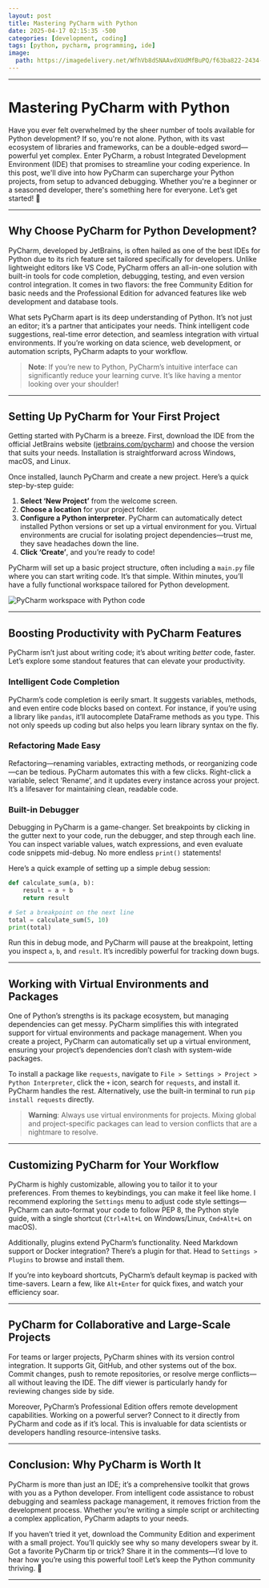 ```yaml
---
layout: post
title: Mastering PyCharm with Python
date: 2025-04-17 02:15:35 -500
categories: [development, coding]
tags: [python, pycharm, programming, ide]
image:
  path: https://imagedelivery.net/WfhVb8dSNAAvdXUdMfBuPQ/f63ba822-2434-4665-22cc-f371ea812c00/public
---
```


---


# Mastering PyCharm with Python

Have you ever felt overwhelmed by the sheer number of tools available for Python development? If so, you're not alone. Python, with its vast ecosystem of libraries and frameworks, can be a double-edged sword—powerful yet complex. Enter PyCharm, a robust Integrated Development Environment (IDE) that promises to streamline your coding experience. In this post, we'll dive into how PyCharm can supercharge your Python projects, from setup to advanced debugging. Whether you're a beginner or a seasoned developer, there's something here for everyone. Let’s get started! 🚀

---

## Why Choose PyCharm for Python Development?

PyCharm, developed by JetBrains, is often hailed as one of the best IDEs for Python due to its rich feature set tailored specifically for developers. Unlike lightweight editors like VS Code, PyCharm offers an all-in-one solution with built-in tools for code completion, debugging, testing, and even version control integration. It comes in two flavors: the free Community Edition for basic needs and the Professional Edition for advanced features like web development and database tools.

What sets PyCharm apart is its deep understanding of Python. It’s not just an editor; it’s a partner that anticipates your needs. Think intelligent code suggestions, real-time error detection, and seamless integration with virtual environments. If you’re working on data science, web development, or automation scripts, PyCharm adapts to your workflow.

> **Note**: If you’re new to Python, PyCharm’s intuitive interface can significantly reduce your learning curve. It’s like having a mentor looking over your shoulder!

---

## Setting Up PyCharm for Your First Project

Getting started with PyCharm is a breeze. First, download the IDE from the official JetBrains website ([jetbrains.com/pycharm](https://www.jetbrains.com/pycharm/)) and choose the version that suits your needs. Installation is straightforward across Windows, macOS, and Linux.

Once installed, launch PyCharm and create a new project. Here’s a quick step-by-step guide:

1. **Select ‘New Project’** from the welcome screen.
2. **Choose a location** for your project folder.
3. **Configure a Python interpreter**. PyCharm can automatically detect installed Python versions or set up a virtual environment for you. Virtual environments are crucial for isolating project dependencies—trust me, they save headaches down the line.
4. **Click ‘Create’**, and you’re ready to code!

PyCharm will set up a basic project structure, often including a `main.py` file where you can start writing code. It’s that simple. Within minutes, you’ll have a fully functional workspace tailored for Python development.

![PyCharm workspace with Python code](https://imagedelivery.net/WfhVb8dSNAAvdXUdMfBuPQ/d3107f7d-9b57-4790-fa89-274d8f59d300/public "Exploring PyCharm's Python Environment")


---

## Boosting Productivity with PyCharm Features

PyCharm isn’t just about writing code; it’s about writing *better* code, faster. Let’s explore some standout features that can elevate your productivity.

### Intelligent Code Completion
PyCharm’s code completion is eerily smart. It suggests variables, methods, and even entire code blocks based on context. For instance, if you’re using a library like `pandas`, it’ll autocomplete DataFrame methods as you type. This not only speeds up coding but also helps you learn library syntax on the fly.

### Refactoring Made Easy
Refactoring—renaming variables, extracting methods, or reorganizing code—can be tedious. PyCharm automates this with a few clicks. Right-click a variable, select ‘Rename’, and it updates every instance across your project. It’s a lifesaver for maintaining clean, readable code.

### Built-in Debugger
Debugging in PyCharm is a game-changer. Set breakpoints by clicking in the gutter next to your code, run the debugger, and step through each line. You can inspect variable values, watch expressions, and even evaluate code snippets mid-debug. No more endless `print()` statements!

Here’s a quick example of setting up a simple debug session:

```python
def calculate_sum(a, b):
    result = a + b
    return result

# Set a breakpoint on the next line
total = calculate_sum(5, 10)
print(total)
```

Run this in debug mode, and PyCharm will pause at the breakpoint, letting you inspect `a`, `b`, and `result`. It’s incredibly powerful for tracking down bugs.

---

## Working with Virtual Environments and Packages

One of Python’s strengths is its package ecosystem, but managing dependencies can get messy. PyCharm simplifies this with integrated support for virtual environments and package management. When you create a project, PyCharm can automatically set up a virtual environment, ensuring your project’s dependencies don’t clash with system-wide packages.

To install a package like `requests`, navigate to `File > Settings > Project > Python Interpreter`, click the `+` icon, search for `requests`, and install it. PyCharm handles the rest. Alternatively, use the built-in terminal to run `pip install requests` directly.

> **Warning**: Always use virtual environments for projects. Mixing global and project-specific packages can lead to version conflicts that are a nightmare to resolve.

---

## Customizing PyCharm for Your Workflow

PyCharm is highly customizable, allowing you to tailor it to your preferences. From themes to keybindings, you can make it feel like home. I recommend exploring the `Settings` menu to adjust code style settings—PyCharm can auto-format your code to follow PEP 8, the Python style guide, with a single shortcut (`Ctrl+Alt+L` on Windows/Linux, `Cmd+Alt+L` on macOS).

Additionally, plugins extend PyCharm’s functionality. Need Markdown support or Docker integration? There’s a plugin for that. Head to `Settings > Plugins` to browse and install them.

If you’re into keyboard shortcuts, PyCharm’s default keymap is packed with time-savers. Learn a few, like `Alt+Enter` for quick fixes, and watch your efficiency soar.

---

## PyCharm for Collaborative and Large-Scale Projects

For teams or larger projects, PyCharm shines with its version control integration. It supports Git, GitHub, and other systems out of the box. Commit changes, push to remote repositories, or resolve merge conflicts—all without leaving the IDE. The diff viewer is particularly handy for reviewing changes side by side.

Moreover, PyCharm’s Professional Edition offers remote development capabilities. Working on a powerful server? Connect to it directly from PyCharm and code as if it’s local. This is invaluable for data scientists or developers handling resource-intensive tasks.

---

## Conclusion: Why PyCharm is Worth It

PyCharm is more than just an IDE; it’s a comprehensive toolkit that grows with you as a Python developer. From intelligent code assistance to robust debugging and seamless package management, it removes friction from the development process. Whether you’re writing a simple script or architecting a complex application, PyCharm adapts to your needs.

If you haven’t tried it yet, download the Community Edition and experiment with a small project. You’ll quickly see why so many developers swear by it. Got a favorite PyCharm tip or trick? Share it in the comments—I’d love to hear how you’re using this powerful tool! Let’s keep the Python community thriving. 🐍

---